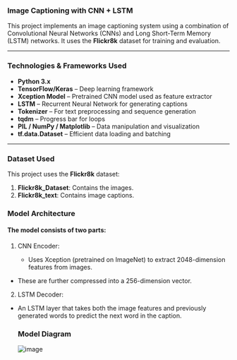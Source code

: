 ### Image Captioning with CNN + LSTM

This project implements an image captioning system using a combination of Convolutional Neural Networks (CNNs) and Long Short-Term Memory (LSTM) networks. It uses the **Flickr8k** dataset for training and evaluation.

---

### Technologies & Frameworks Used

- **Python 3.x**
- **TensorFlow/Keras** – Deep learning framework
- **Xception Model** – Pretrained CNN model used as feature extractor
- **LSTM** – Recurrent Neural Network for generating captions
- **Tokenizer** – For text preprocessing and sequence generation
- **tqdm** – Progress bar for loops
- **PIL / NumPy / Matplotlib** – Data manipulation and visualization
- **tf.data.Dataset** – Efficient data loading and batching

---

###  Dataset Used

This project uses the **Flickr8k** dataset:

1. **Flickr8k_Dataset**: Contains the images.
2. **Flickr8k_text**: Contains image captions.

### Model Architecture

#### The model consists of two parts:

1. CNN Encoder:

   * Uses Xception (pretrained on ImageNet) to extract 2048-dimension features from images.
  * These are further compressed into a 256-dimension vector.

2. LSTM Decoder:

* An LSTM layer that takes both the image features and previously generated words to predict the next word in the caption.

  ### Model Diagram

  ![image](https://github.com/user-attachments/assets/428ad0a8-ea90-4cd9-989e-1c58a4018d6d)

